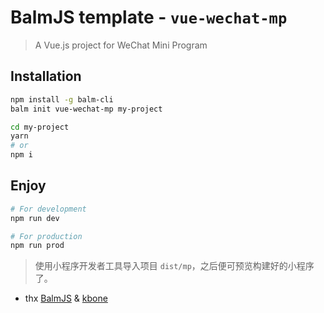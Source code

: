 # BalmJS template - `vue-wechat-mp`

> A Vue.js project for WeChat Mini Program

## Installation

```sh
npm install -g balm-cli
balm init vue-wechat-mp my-project

cd my-project
yarn
# or
npm i
```

## Enjoy

```sh
# For development
npm run dev

# For production
npm run prod
```

> 使用小程序开发者工具导入项目 `dist/mp`，之后便可预览构建好的小程序了。

- thx [BalmJS](https://balmjs.com/) & [kbone](https://github.com/Tencent/kbone)

